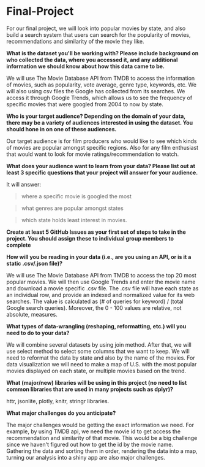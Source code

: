 # Final-Project
For our final project, we will look into popular movies by state, and also build a search system that users can search for the popularity of movies, recommendations and similarity of the movie they like.

**What is the dataset you'll be working with? Please include background on who collected the data, where you accessed it, and any additional information we should know about how this data came to be.**

We will use The Movie Database API from TMDB to access the information of movies, such as popularity, vote average, genre type, keywords, etc. We will also using csv files the Google has collected from its searches. We access it through Google Trends, which allows us to see the frequency of specific movies that were googled from 2004 to now by state.

**Who is your target audience? Depending on the domain of your data, there may be a variety of audiences interested in using the dataset. You should hone in on one of these audiences.**

Our target audience is for film producers who would like to see which kinds of movies are popular amongst specific regions. Also for any film enthusiast that would want to
look for movie ratings/recommendation to watch.

**What does your audience want to learn from your data?  Please list out at least 3 specific questions that your project will answer for your audience.**

It will answer:
>where a specific movie is googled the most

>what genres are popular amongst states

>which state holds least interest in movies.

**Create at least 5 GitHub Issues as your first set of steps to take in the project.  You should assign these to individual group members to complete**

**How will you be reading in your data (i.e., are you using an API, or is it a static .csv/.json file)?**

We will use The Movie Database API from TMDB to access the top 20 most popular movies. We will then use Google Trends and enter the movie name and download a movie specific .csv file. The .csv file will have each state as an individual row, and provide an indexed and normalized value for its web searches. The value is calculated as (# of queries for keyword) / (total Google search queries). Moreover, the 0 - 100 values are relative, not absolute, measures.

**What types of data-wrangling (reshaping, reformatting, etc.) will you need to do to your data?**

We will combine several datasets by using join method. After that, we will use select method to select some columns that we want to keep. We will need to reformat the data by state and also by the name of the movies. For data visualization we will need to make a map of U.S. with the most popular movies displayed on each state, or multiple movies based on the trend.

**What (major/new) libraries will be using in this project (no need to list common libraries that are used in many projects such as dplyr)?**

httr, jsonlite, plotly, knitr, stringr libraries.

**What major challenges do you anticipate?**

The major challenges would be getting the exact information we need. For example, by using TMDB api, we need the movie id to get access the recommendation and similarity of that movie. This would be a big challenge since we haven't figured out how to get the id by the movie name. Gathering the data and sorting them in order, rendering the data into a map, turning our analysis into a shiny app are also major challenges.
